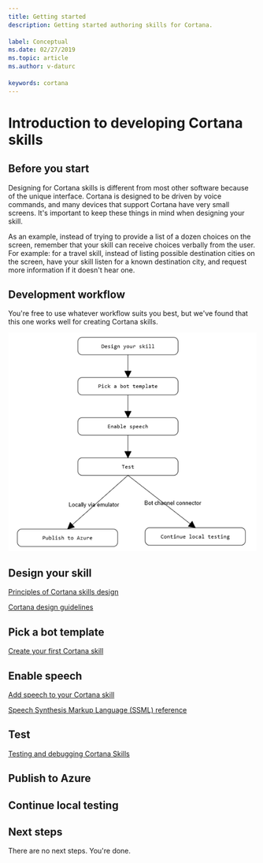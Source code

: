 ```yaml
---
title: Getting started
description: Getting started authoring skills for Cortana.

label: Conceptual
ms.date: 02/27/2019
ms.topic: article
ms.author: v-daturc

keywords: cortana
---
```


# Introduction to developing Cortana skills

## Before you start

Designing for Cortana skills is different from most other software because of the unique interface. Cortana is designed to be driven by voice commands, and many devices that support Cortana have very small screens. It's important to keep these things in mind when designing your skill.

As an example, instead of trying to provide a list of a dozen choices on the screen, remember that your skill can receive choices verbally from the user. For example: for a travel skill, instead of listing possible destination cities on the screen, have your skill listen for a known destination city, and request more information if it doesn't hear one.

## Development workflow

You're free to use whatever workflow suits you best, but we've found that this one works well for creating Cortana skills.

   ![Cortana's Notebook](../media/images/development-lifecycle.png)

## Design your skill

[Principles of Cortana skills design](../skills/design-principles.md)

[Cortana design guidelines](../skills/voicecommand-design-guidelines.md)

## Pick a bot template

[Create your first Cortana skill](../skills/mva22-hello-world.md)

## Enable speech

[Add speech to your Cortana skill](../skills/adding-speech.md)

[Speech Synthesis Markup Language (SSML) reference](../skills/speech-synthesis-markup-language.md)

## Test

[Testing and debugging Cortana Skills](../skills/test-debug.md)

## Publish to Azure

## Continue local testing

## Next steps
There are no next steps. You're done.